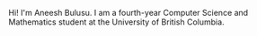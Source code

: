 Hi! I'm Aneesh Bulusu. I am a fourth-year Computer Science and Mathematics student at the University of British Columbia.
